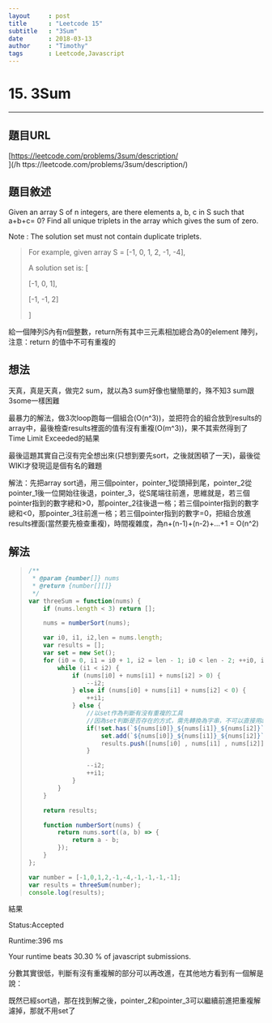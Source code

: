 ```yaml
---
layout     : post
title      : "Leetcode 15"
subtitle   : "3Sum"
date       : 2018-03-13
author     : "Timothy"
tags       : Leetcode,Javascript
---
```

# 15. 3Sum

---

## 題目URL

[https://leetcode.com/problems/3sum/description/  
](/h ttps://leetcode.com/problems/3sum/description/)

## 題目敘述

Given an array S of n integers, are there elements a, b, c in S such that a+b+c= 0? Find all unique triplets in the array which gives the sum of zero.

Note : The solution set must not contain duplicate triplets.

> For example, given array S = \[-1, 0, 1, 2, -1, -4\],
>
> A solution set is: \[
>
> \[-1, 0, 1\],
>
> \[-1, -1, 2\]
>
> \]

給一個陣列S內有n個整數，return所有其中三元素相加總合為0的element 陣列，注意：return 的值中不可有重複的

## 想法

天真，真是天真，做完2 sum，就以為3 sum好像也蠻簡單的，殊不知3 sum跟3some一樣困難

最暴力的解法，做3次loop跑每一個組合\(O\(n^3\)\)，並把符合的組合放到results的array中，最後檢查results裡面的值有沒有重複\(O\(m^3\)\)，果不其索然得到了Time Limit Exceeded的結果

最後這題其實自己沒有完全想出來\(只想到要先sort，之後就困頓了一天\)，最後從WIKI才發現這是個有名的難題

解法：先把array sort過，用三個pointer，pointer\_1從頭掃到尾，pointer\_2從pointer\_1後一位開始往後退，pointer\_3，從S尾端往前進，思維就是，若三個pointer指到的數字總和&gt;0，那pointer\_2往後退一格；若三個pointer指到的數字總和&lt;0，那pointer\_3往前進一格；若三個pointer指到的數字=0，把組合放進results裡面\(當然要先檢查重複\)，時間複雜度，為n+\(n-1\)+\(n-2\)+...+1 = O\(n^2\)

## 解法

> ```js
> /**
>  * @param {number[]} nums
>  * @return {number[][]}
>  */
> var threeSum = function(nums) {
>     if (nums.length < 3) return [];
>
>     nums = numberSort(nums);
>
>     var i0, i1, i2,len = nums.length;
>     var results = [];
>     var set = new Set();
>     for (i0 = 0, i1 = i0 + 1, i2 = len - 1; i0 < len - 2; ++i0, i1 = i0 + 1, i2 = len - 1) {
>         while (i1 < i2) {
>             if (nums[i0] + nums[i1] + nums[i2] > 0) {
>                 --i2;
>             } else if (nums[i0] + nums[i1] + nums[i2] < 0) {
>                 ++i1;
>             } else {
>                 //以set作為判斷有沒有重複的工具
>                 //因為set判斷是否存在的方式，需先轉換為字串，不可以直接用array
>                 if(!set.has(`${nums[i0]}_${nums[i1]}_${nums[i2]}`)){
>                     set.add(`${nums[i0]}_${nums[i1]}_${nums[i2]}`);
>                     results.push([nums[i0] , nums[i1] , nums[i2]]);
>                 }
>
>                 --i2;
>                 ++i1;
>             }
>         }
>     }
>
>     return results;
>
>     function numberSort(nums) {
>         return nums.sort((a, b) => {
>             return a - b;
>         });
>     }
> };
>
> var number = [-1,0,1,2,-1,-4,-1,-1,-1,-1];
> var results = threeSum(number);
> console.log(results);
> ```

結果

Status:Accepted

Runtime:396 ms

Your runtime beats 30.30 % of javascript submissions.

分數其實很低，判斷有沒有重複解的部分可以再改進，在其他地方看到有一個解是說：

既然已經sort過，那在找到解之後，pointer\_2和pointer\_3可以繼續前進把重複解濾掉，那就不用set了
